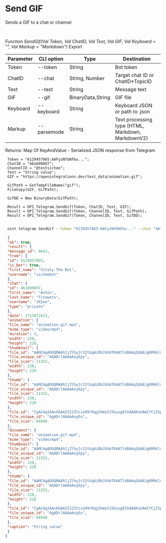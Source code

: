﻿---
sidebar_position: 6
---

# Send GIF
 Sends a GIF to a chat or channel




<br/>


*Function SendGif(Val Token, Val ChatID, Val Text, Val GIF, Val Keyboard = "", Val Markup = "Markdown") Export*

 | Parameter | CLI option | Type | Destination |
 |-|-|-|-|
 | Token | --token | String | Bot token |
 | ChatID | --chat | String, Number | Target chat ID or ChatID*TopicID |
 | Text | --text | String | Message text |
 | GIF | --gif | BinaryData,String | GIF file |
 | Keyboard | --keyboard | String | Keyboard JSON or path to .json |
 | Markup | --parsemode | String | Text processing type (HTML, Markdown, MarkdownV2) |

 
 Returns: Map Of KeyAndValue - Serialized JSON response from Telegram


```bsl title="Code example"
 Token = "6129457865:AAFyzNYOAFbu...";
 ChatID = "461699897";
 ChannelID = "@testsichee";
 Text = "String value";
 GIF = "https://openintegrations.dev/test_data/animation.gif";
 
 GifPath = GetTempFileName("gif");
 FileCopy(GIF, GifPath);
 
 GifDD = New BinaryData(GifPath);
 
 Result = OPI_Telegram.SendGif(Token, ChatID, Text, GIF);
 Result = OPI_Telegram.SendGif(Token, ChannelID, Text, GifPath);
 Result = OPI_Telegram.SendGif(Token, ChannelID, Text, GifDD);
```
	


```sh title="CLI command example"
 
 oint telegram SendGif --token "6129457865:AAFyzNYOAFbu..." --chat "461699897" --text "String value" --gif "https://openintegrations.dev/test_data/animation.gif" --keyboard %keyboard% --parsemode %parsemode%

```

```json title="Result"
 {
 "ok": true,
 "result": {
 "message_id": 4643,
 "from": {
 "id": 6129457865,
 "is_bot": true,
 "first_name": "Vitaly The Bot",
 "username": "sicheebot"
 },
 "chat": {
 "id": 461699897,
 "first_name": "Anton",
 "last_name": "Titowets",
 "username": "JKIee",
 "type": "private"
 },
 "date": 1717072423,
 "animation": {
 "file_name": "animation.gif.mp4",
 "mime_type": "video/mp4",
 "duration": 3,
 "width": 220,
 "height": 220,
 "thumbnail": {
 "file_id": "AAMCAgADGQMAAhIjZlhyJr32tGqAiRbJXXmTK6ATld0AAq5QAAJgKMhKlmRvtTyqyUgBAAdtAAM1BA",
 "file_unique_id": "AQADrlAAAmAoyEpy",
 "file_size": 11352,
 "width": 220,
 "height": 220
 },
 "thumb": {
 "file_id": "AAMCAgADGQMAAhIjZlhyJr32tGqAiRbJXXmTK6ATld0AAq5QAAJgKMhKlmRvtTyqyUgBAAdtAAM1BA",
 "file_unique_id": "AQADrlAAAmAoyEpy",
 "file_size": 11352,
 "width": 220,
 "height": 220
 },
 "file_id": "CgACAgIAAxkDAAISI2ZYcia99rRqgIkWyV15kyugE5XdAAKuUAACYCjISpZkb7U8qslINQQ",
 "file_unique_id": "AgADrlAAAmAoyEo",
 "file_size": 84940
 },
 "document": {
 "file_name": "animation.gif.mp4",
 "mime_type": "video/mp4",
 "thumbnail": {
 "file_id": "AAMCAgADGQMAAhIjZlhyJr32tGqAiRbJXXmTK6ATld0AAq5QAAJgKMhKlmRvtTyqyUgBAAdtAAM1BA",
 "file_unique_id": "AQADrlAAAmAoyEpy",
 "file_size": 11352,
 "width": 220,
 "height": 220
 },
 "thumb": {
 "file_id": "AAMCAgADGQMAAhIjZlhyJr32tGqAiRbJXXmTK6ATld0AAq5QAAJgKMhKlmRvtTyqyUgBAAdtAAM1BA",
 "file_unique_id": "AQADrlAAAmAoyEpy",
 "file_size": 11352,
 "width": 220,
 "height": 220
 },
 "file_id": "CgACAgIAAxkDAAISI2ZYcia99rRqgIkWyV15kyugE5XdAAKuUAACYCjISpZkb7U8qslINQQ",
 "file_unique_id": "AgADrlAAAmAoyEo",
 "file_size": 84940
 },
 "caption": "String value"
 }
}
```
